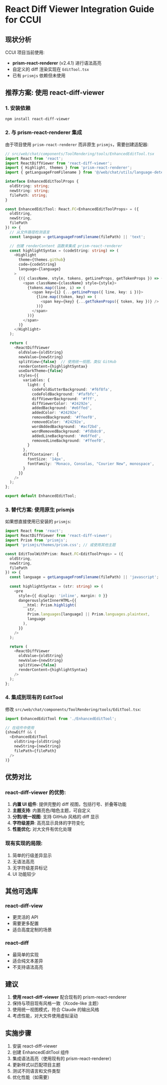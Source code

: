 # React Diff Viewer Integration Guide for CCUI

## 现状分析

CCUI 项目当前使用:
- **prism-react-renderer** (v2.4.1) 进行语法高亮
- 自定义的 diff 渲染实现在 `EditTool.tsx`
- 已有 `prismjs` 依赖但未使用

## 推荐方案: 使用 react-diff-viewer

### 1. 安装依赖

```bash
npm install react-diff-viewer
```

### 2. 与 prism-react-renderer 集成

由于项目使用 `prism-react-renderer` 而非原生 `prismjs`，需要创建适配器:

```typescript
// src/web/chat/components/ToolRendering/tools/EnhancedEditTool.tsx
import React from 'react';
import ReactDiffViewer from 'react-diff-viewer';
import { Highlight, themes } from 'prism-react-renderer';
import { getLanguageFromFilename } from '@/web/chat/utils/language-detection';

interface EnhancedEditToolProps {
  oldString: string;
  newString: string;
  filePath: string;
}

const EnhancedEditTool: React.FC<EnhancedEditToolProps> = ({
  oldString,
  newString,
  filePath
}) => {
  // 从文件路径检测语言
  const language = getLanguageFromFilename(filePath) || 'text';

  // 创建 renderContent 函数来集成 prism-react-renderer
  const highlightSyntax = (codeString: string) => (
    <Highlight
      theme={themes.github}
      code={codeString}
      language={language}
    >
      {({ className, style, tokens, getLineProps, getTokenProps }) => (
        <span className={className} style={style}>
          {tokens.map((line, i) => (
            <span key={i} {...getLineProps({ line, key: i })}>
              {line.map((token, key) => (
                <span key={key} {...getTokenProps({ token, key })} />
              ))}
            </span>
          ))}
        </span>
      )}
    </Highlight>
  );

  return (
    <ReactDiffViewer
      oldValue={oldString}
      newValue={newString}
      splitView={false}  // 使用统一视图，类似 GitHub
      renderContent={highlightSyntax}
      useDarkTheme={false}
      styles={{
        variables: {
          light: {
            codeFoldGutterBackground: '#f6f8fa',
            codeFoldBackground: '#fafbfc',
            diffViewerBackground: '#fff',
            diffViewerColor: '#24292e',
            addedBackground: '#e6ffed',
            addedColor: '#24292e',
            removedBackground: '#ffeef0',
            removedColor: '#24292e',
            wordAddedBackground: '#acf2bd',
            wordRemovedBackground: '#fdb8c0',
            addedLineBackground: '#e6ffed',
            removedLineBackground: '#ffeef0',
          }
        },
        diffContainer: {
          fontSize: '14px',
          fontFamily: 'Monaco, Consolas, "Courier New", monospace',
        }
      }}
    />
  );
};

export default EnhancedEditTool;
```

### 3. 替代方案: 使用原生 prismjs

如果想直接使用已安装的 `prismjs`:

```typescript
import React from 'react';
import ReactDiffViewer from 'react-diff-viewer';
import Prism from 'prismjs';
import 'prismjs/themes/prism.css'; // 或使用其他主题

const EditToolWithPrism: React.FC<EditToolProps> = ({
  oldString,
  newString,
  filePath
}) => {
  const language = getLanguageFromFilename(filePath) || 'javascript';
  
  const highlightSyntax = (str: string) => (
    <pre
      style={{ display: 'inline', margin: 0 }}
      dangerouslySetInnerHTML={{
        __html: Prism.highlight(
          str, 
          Prism.languages[language] || Prism.languages.plaintext,
          language
        ),
      }}
    />
  );

  return (
    <ReactDiffViewer
      oldValue={oldString}
      newValue={newString}
      splitView={false}
      renderContent={highlightSyntax}
    />
  );
};
```

### 4. 集成到现有的 EditTool

修改 `src/web/chat/components/ToolRendering/tools/EditTool.tsx`:

```typescript
import EnhancedEditTool from './EnhancedEditTool';

// 在组件中使用
{showDiff && (
  <EnhancedEditTool
    oldString={oldString}
    newString={newString}
    filePath={filePath}
  />
)}
```

## 优势对比

### react-diff-viewer 的优势:
1. **内置 UI 组件**: 提供完整的 diff 视图，包括行号、折叠等功能
2. **主题支持**: 内置亮色/暗色主题，可自定义
3. **分割/统一视图**: 支持 GitHub 风格的 diff 显示
4. **字符级差异**: 高亮显示具体的字符变化
5. **性能优化**: 对大文件有优化处理

### 现有实现的局限:
1. 简单的行级差异显示
2. 无语法高亮
3. 无字符级差异标记
4. UI 功能较少

## 其他可选库

### react-diff-view
- 更灵活的 API
- 需要更多配置
- 适合高度定制的场景

### react-diff
- 最简单的实现
- 适合纯文本差异
- 不支持语法高亮

## 建议

1. **使用 react-diff-viewer** 配合现有的 prism-react-renderer
2. 保持与项目现有风格一致（Xcode-like 主题）
3. 使用统一视图模式，符合 Claude 的输出风格
4. 考虑性能，对大文件使用虚拟滚动

## 实施步骤

1. 安装 react-diff-viewer
2. 创建 EnhancedEditTool 组件
3. 集成语法高亮（使用现有的 prism-react-renderer）
4. 更新样式以匹配项目主题
5. 测试不同语言和文件类型
6. 优化性能（如需要）